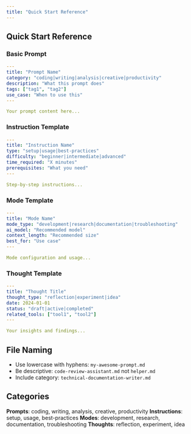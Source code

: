 ```yaml
---
title: "Quick Start Reference"
---
```


## Quick Start Reference

### Basic Prompt
```yaml
---
title: "Prompt Name"
category: "coding|writing|analysis|creative|productivity"
description: "What this prompt does"
tags: ["tag1", "tag2"]
use_case: "When to use this"
---

Your prompt content here...
```

### Instruction Template
```yaml
---
title: "Instruction Name"
type: "setup|usage|best-practices"
difficulty: "beginner|intermediate|advanced"
time_required: "X minutes"
prerequisites: "What you need"
---

Step-by-step instructions...
```

### Mode Template
```yaml
---
title: "Mode Name"
mode_type: "development|research|documentation|troubleshooting"
ai_model: "Recommended model"
context_length: "Recommended size"
best_for: "Use case"
---

Mode configuration and usage...
```

### Thought Template
```yaml
---
title: "Thought Title"
thought_type: "reflection|experiment|idea"
date: 2024-01-01
status: "draft|active|completed"
related_tools: ["tool1", "tool2"]
---

Your insights and findings...
```

## File Naming

- Use lowercase with hyphens: `my-awesome-prompt.md`
- Be descriptive: `code-review-assistant.md` not `helper.md`
- Include category: `technical-documentation-writer.md`

## Categories

**Prompts**: coding, writing, analysis, creative, productivity
**Instructions**: setup, usage, best-practices
**Modes**: development, research, documentation, troubleshooting
**Thoughts**: reflection, experiment, idea